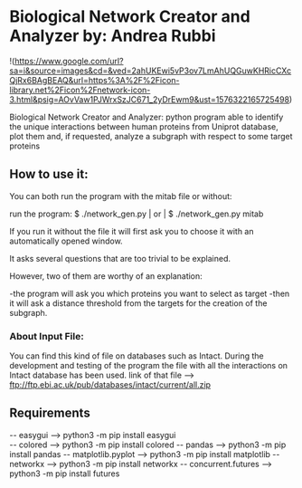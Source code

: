 # Biological Network Creator and Analyzer by: Andrea Rubbi

!(https://www.google.com/url?sa=i&source=images&cd=&ved=2ahUKEwi5vP3ov7LmAhUQGuwKHRicCXcQjRx6BAgBEAQ&url=https%3A%2F%2Ficon-library.net%2Ficon%2Fnetwork-icon-3.html&psig=AOvVaw1PJWrxSzJC671_2yDrEwm9&ust=1576322165725498)


Biological Network Creator and Analyzer: python program able to identify the unique interactions between human proteins from Uniprot database, plot them and, if requested, analyze a subgraph with respect to some target proteins 

## How to use it:

You can both run the program with the mitab file or without:

run the program: $ ./network_gen.py  | or | $ ./network_gen.py mitab

If you run it without the file it will first ask you to choose it with an
automatically opened window.

It asks several questions that are too trivial to be explained.

However, two of them are worthy of an explanation:

  -the program will ask you which proteins you want to select as target
  -then it will ask a distance threshold from the targets for the creation of the subgraph.

### About Input File:

You can find this kind of file on databases such as Intact.
During the development and testing of the program the file with all the interactions
on Intact database has been used.
link of that file --> ftp://ftp.ebi.ac.uk/pub/databases/intact/current/all.zip

## Requirements

 -- easygui --> python3 -m pip install easygui  
 -- colored --> python3 -m pip install colored
 -- pandas --> python3 -m pip install pandas
 -- matplotlib.pyplot --> python3 -m pip install matplotlib
 -- networkx --> python3 -m pip install networkx
 -- concurrent.futures --> python3 -m pip install futures






